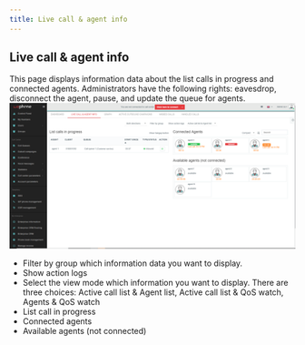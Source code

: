 ```yaml
---
title: Live call & agent info
---
```


## Live call & agent info

This page displays information data about the list calls in progress and connected agents.  Administrators have the following rights: eavesdrop, disconnect the agent, pause, and update the queue for agents.
![Live call & agent info](/images/live-call-agent-info.png)

- Filter by group which information data you want to display.
- Show action logs
- Select the view mode which information you want to display. There are three choices: Active call list & Agent list, Active call list & QoS watch, Agents & QoS watch
- List call in progress
- Connected agents
- Available agents (not connected)

